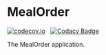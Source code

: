 # MealOrder
[![codecov.io](https://codecov.io/gh/Java-Classes/MealOrder/branch/master/graphs/badge.svg?branch=master)](https://codecov.io/gh/Java-Classes/MealOrder/branch/master) &nbsp;
[![Codacy Badge](https://api.codacy.com/project/badge/Grade/a2b7e88faf994a0782686e0983181588)](https://www.codacy.com/app/Java-Classes/MealOrder?utm_source=github.com&amp;utm_medium=referral&amp;utm_content=Java-Classes/MealOrder&amp;utm_campaign=Badge_Grade)

The MealOrder application.
